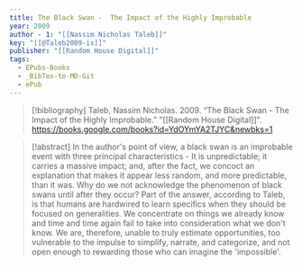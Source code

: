 ```yaml
---
title: The Black Swan -  The Impact of the Highly Improbable
year: 2009
author - 1: "[[Nassim Nicholas Taleb]]"
key: "[[@Taleb2009-is]]"
publisher: "[[Random House Digital]]"
tags:
  - EPubs-Books
  - _BibTex-to-MD-Git
  - ePub
---
```


> [!bibliography]
> Taleb, Nassim Nicholas. 2009. “The Black Swan -  The Impact of the Highly Improbable.” "[[Random House Digital]]". https://books.google.com/books?id=YdOYmYA2TJYC&newbks=1

> [!abstract]
> In the author's point of view, a black swan is an improbable event with three principal characteristics - It is unpredictable; it carries a massive impact; and, after the fact, we concoct an explanation that makes it appear less random, and more predictable, than it was. Why do we not acknowledge the phenomenon of black swans until after they occur? Part of the answer, according to Taleb, is that humans are hardwired to learn specifics when they should be focused on generalities. We concentrate on things we already know and time and time again fail to take into consideration what we don't know. We are, therefore, unable to truly estimate opportunities, too vulnerable to the impulse to simplify, narrate, and categorize, and not open enough to rewarding those who can imagine the 'impossible'.